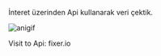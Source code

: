 İnteret üzerinden Api kullanarak veri çektik.

![anigif](https://user-images.githubusercontent.com/9142018/88460522-7cfb6f80-cea5-11ea-9b9b-ce6615b5d1f9.gif)

Visit to Api: fixer.io
